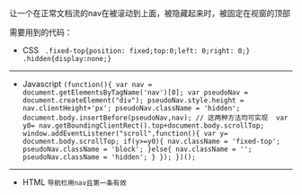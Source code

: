 让一个在正常文档流的nav在被滚动到上面，被隐藏起来时，被固定在视窗的顶部

需要用到的代码：
* CSS
` .fixed-top{position: fixed;top:0;left: 0;right: 0;}
 .hidden{display:none;}`
***
* Javascript
`(function(){
	var nav = document.getElementsByTagName('nav')[0];
	var pseudoNav = document.createElement("div");
	pseudoNav.style.height = nav.clientHeight+'px';
	pseudoNav.className = 'hidden';
	document.body.insertBefore(pseudoNav,nav); // 这两种方法均可实现 
	var y0= nav.getBoundingClientRect().top+document.body.scrollTop;
		window.addEventListener("scroll",function(){
			var y= document.body.scrollTop;
			if(y>=y0){
				nav.className = 'fixed-top';
				pseudoNav.className = 'block';
			}else{
				nav.className = '';
				pseudoNav.className = 'hidden';
			}
		});
})();`
***
* HTML
`导航栏用nav且第一条有效`